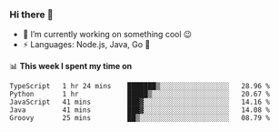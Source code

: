 ### Hi there 👋

<!--
**nodejh/nodejh** is a ✨ _special_ ✨ repository because its `README.md` (this file) appears on your GitHub profile.

Here are some ideas to get you started:

- 🔭 I’m currently working on ...
- 🌱 I’m currently learning ...
- 👯 I’m looking to collaborate on ...
- 🤔 I’m looking for help with ...
- 💬 Ask me about ...
- 📫 How to reach me: ...
- 😄 Pronouns: ...
- ⚡ Fun fact: ...
-->

- 🔭 I’m currently working on something cool :wink:
- ⚡ Languages: Node.js, Java, Go :thought_balloon:

📊 **This week I spent my time on**

<!--START_SECTION:waka-->
```text
TypeScript   1 hr 24 mins    ███████▒░░░░░░░░░░░░░░░░░   28.96 % 
Python       1 hr            █████▒░░░░░░░░░░░░░░░░░░░   20.67 % 
JavaScript   41 mins         ███▓░░░░░░░░░░░░░░░░░░░░░   14.16 % 
Java         41 mins         ███▓░░░░░░░░░░░░░░░░░░░░░   14.08 % 
Groovy       25 mins         ██▒░░░░░░░░░░░░░░░░░░░░░░   08.79 % 
```
<!--END_SECTION:waka-->


<!--
:traffic_light: **Visitors**

![visitors](https://visitor-badge.glitch.me/badge?page_id=nodejh.nodejh)
-->
